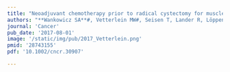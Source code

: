 ```yaml
---
title: "Neoadjuvant chemotherapy prior to radical cystectomy for muscle‐invasive bladder cancer with variant histology"
authors: "**Wankowicz SA**#, Vetterlein MW#, Seisen T, Lander R, Löppenberg B, Chun FK, Menon M, Sun M, Barletta JA, Choueiri TK, Bellmunt J, Trinh QD, Preston, MA. #Co-First Authors"
journal: 'Cancer'
pub_date: '2017-08-01'
image: '/static/img/pub/2017_Vetterlein.png'
pmid: '28743155'
pdf: '10.1002/cncr.30907'

---
```

